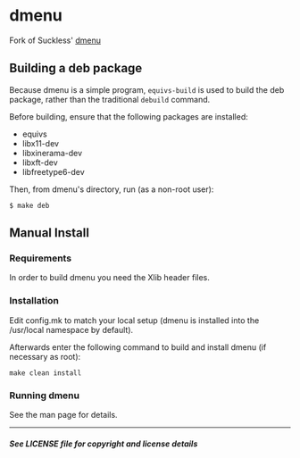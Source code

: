 # dmenu

Fork of Suckless' [dmenu](https://tools.suckless.org/dmenu/)

## Building a deb package

Because dmenu is a simple program, `equivs-build` is used to build
the deb package, rather than the traditional `debuild` command.

Before building, ensure that the following packages are installed:

* equivs
* libx11-dev
* libxinerama-dev
* libxft-dev
* libfreetype6-dev

Then, from dmenu's directory, run (as a non-root user):

```
$ make deb
```

## Manual Install

### Requirements

In order to build dmenu you need the Xlib header files.

### Installation

Edit config.mk to match your local setup (dmenu is installed into
the /usr/local namespace by default).

Afterwards enter the following command to build and install dmenu
(if necessary as root):

```
make clean install
```

### Running dmenu

See the man page for details.

-----

#### _See LICENSE file for copyright and license details_
